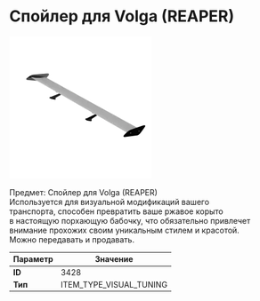 # Спойлер для Volga (REAPER)

![Item Image](../img/3428.webp?raw=true)

Предмет: Спойлер для Volga (REAPER)<br>Используется для визуальной модификаций вашего<br>транспорта, способен превратить ваше ржавое корыто<br>в настоящую порхающую бабочку, что обязательно привлечет<br>внимание прохожих своим уникальным стилем и красотой.<br>Можно передавать и продавать.


| Параметр | Значение |
|----------|----------|
| **ID** | 3428 |
| **Тип** | ITEM_TYPE_VISUAL_TUNING |

